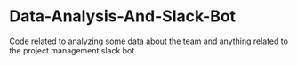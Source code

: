 # Data-Analysis-And-Slack-Bot
Code related to analyzing some data about the team and anything related to the project management slack bot
